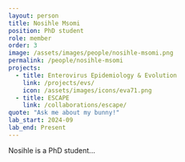 ```yaml
---
layout: person
title: Nosihle Msomi
position: PhD student
role: member
order: 3
image: /assets/images/people/nosihle-msomi.png
permalink: /people/nosihle-msomi
projects:
  - title: Enterovirus Epidemiology & Evolution
    link: /projects/evs/
    icon: /assets/images/icons/eva71.png
  - title: ESCAPE
    link: /collaborations/escape/
quote: "Ask me about my bunny!"
lab_start: 2024-09
lab_end: Present
---
```


Nosihle is a PhD student...
